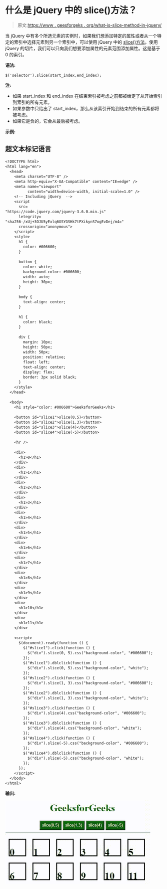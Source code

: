 # 什么是 jQuery 中的 slice()方法？

> 原文:[https://www . geesforgeks . org/what-is-slice-method-in-jquery/](https://www.geeksforgeeks.org/what-is-slice-method-in-jquery/)

当 jQuery 中有多个所选元素的实例时，如果我们想添加特定的属性或者从一个特定的索引中选择元素到另一个索引中，可以使用 jQuery 中的 [slice()方法](https://www.geeksforgeeks.org/jquery-slice-with-examples/)。使用 jQuery 的切片，我们可以只向我们想要添加属性的元素范围添加属性。这是基于 0 的索引。

**语法:**

```
$('selector').slice(start_index,end_index);
```

**注:**

*   如果 start_index 和 end_index 在结束索引被考虑之前都被给定了从开始索引到索引的所有元素。
*   如果参数中只给出了 start_index，那么从该索引开始到结束的所有元素都将被考虑。
*   如果它是负的，它会从最后被考虑。

**示例:**

## 超文本标记语言

```
<!DOCTYPE html>
<html lang="en">
  <head>
    <meta charset="UTF-8" />
    <meta http-equiv="X-UA-Compatible" content="IE=edge" />
    <meta name="viewport" 
          content="width=device-width, initial-scale=1.0" />
    <!-- Including jQuery  -->
    <script
      src=
"https://code.jquery.com/jquery-3.6.0.min.js"
      letegrity=
"sha256-/xUj+3OJU5yExlq6GSYGSHk7tPXikynS7ogEvDej/m4="
      crossorigin="anonymous">
    </script>
    <style>
      h1 {
        color: #006600;
      }

      button {
        color: white;
        background-color: #006600;
        width: auto;
        height: 30px;
      }

      body {
        text-align: center;
      }

      h1 {
        color: black;
      }

      div {
        margin: 10px;
        height: 50px;
        width: 50px;
        position: relative;
        float: left;
        text-align: center;
        display: flex;
        border: 3px solid black;
      }
    </style>
  </head>

  <body>
    <h1 style="color: #006600">GeeksforGeeks</h1>

    <button id="slice1">slice(0,5)</button>
    <button id="slice2">slice(1,3)</button>
    <button id="slice3">slice(4)</button>
    <button id="slice4">slice(-5)</button>

    <hr />

    <div>
      <h1>0</h1>
    </div>
    <div>
      <h1>1</h1>
    </div>
    <div>
      <h1>2</h1>
    </div>
    <div>
      <h1>3</h1>
    </div>
    <div>
      <h1>4</h1>
    </div>
    <div>
      <h1>5</h1>
    </div>
    <div>
      <h1>6</h1>
    </div>
    <div>
      <h1>7</h1>
    </div>
    <div>
      <h1>8</h1>
    </div>
    <div>
      <h1>9</h1>
    </div>
    <div>
      <h1>10</h1>
    </div>
    <div>
      <h1>11</h1>
    </div>

    <script>
      $(document).ready(function () {
        $("#slice1").click(function () {
          $("div").slice(0, 5).css("background-color", "#006600");
        });
        $("#slice1").dblclick(function () {
          $("div").slice(0, 5).css("background-color", "white");
        });
        $("#slice2").click(function () {
          $("div").slice(1, 3).css("background-color", "#006600");
        });
        $("#slice2").dblclick(function () {
          $("div").slice(1, 3).css("background-color", "white");
        });
        $("#slice3").click(function () {
          $("div").slice(4).css("background-color", "#006600");
        });
        $("#slice3").dblclick(function () {
          $("div").slice(4).css("background-color", "white");
        });
        $("#slice4").click(function () {
          $("div").slice(-5).css("background-color", "#006600");
        });
        $("#slice4").dblclick(function () {
          $("div").slice(-5).css("background-color", "white");
        });
      });
    </script>
  </body>
</html>
```

**输出:**

![](img/94bceedf5df749b7d70e7d38e3182773.png)